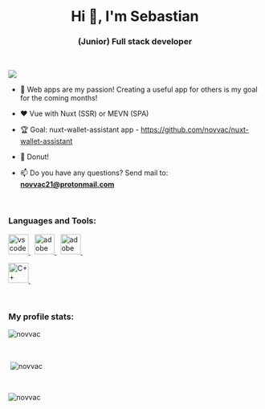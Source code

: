 <h1 align="center">Hi 👋, I'm Sebastian</h1>
<h3 align="center">(Junior) Full stack developer</h3>

<br>

![](https://komarev.com/ghpvc/?username=novvac)


- 🌱 Web apps are my passion! Creating a useful app for others is my goal for the coming months!

- ❤️ Vue with Nuxt (SSR) or MEVN (SPA)

- 🏆 Goal: nuxt-wallet-assistant app - https://github.com/novvac/nuxt-wallet-assistant

- 🍩 Donut!

- 📫 Do you have any questions? Send mail to: **novvac21@protonmail.com**

<!-- <h3 align="left">Connect with me:</h3>
<p align="left">
  Here'll contact :D
  Have a nice day :)
</p> -->

<br>

<h3 align="left">Languages and Tools:</h3>
<p align="left">
  <a href="https://code.visualstudio.com/" target="_blank" rel="noreferrer" title="Visual Studio Code">
    <img
        src="https://upload.wikimedia.org/wikipedia/commons/thumb/9/9a/Visual_Studio_Code_1.35_icon.svg/2048px-Visual_Studio_Code_1.35_icon.svg.png"
        alt="vs code" width="40" height="40"
    />
  </a>&nbsp;
  
  <a href="https://www.adobe.com/pl/products/illustrator.html" target="_blank" rel="noreferrer" title="Adobe Illustrator">
    <img
        src="https://www.adobe.com//content/dam/shared/images/product-icons/svg/illustrator.svg"
        alt="adobe illustrator" width="40" height="40"
    />
  </a>&nbsp;

  <a href="https://www.adobe.com/pl/products/xd.html" target="_blank" rel="noreferrer" title="Adobe XD">
    <img
        src="https://upload.wikimedia.org/wikipedia/commons/thumb/c/c2/Adobe_XD_CC_icon.svg/1200px-Adobe_XD_CC_icon.svg.png"
        alt="adobe Xd" width="40" height="40"
    />
  </a>&nbsp;
</p>

<p align="left">
  <a href="https://pl.wikipedia.org/wiki/C%2B%2B" target="_blank" rel="noreferrer" title="C++">
    <img
        src="https://upload.wikimedia.org/wikipedia/commons/thumb/1/18/ISO_C%2B%2B_Logo.svg/1822px-ISO_C%2B%2B_Logo.svg.png"
        alt="C++" width="40" height="40"
    />
  </a>&nbsp;
</p>

<br>

<h3>My profile stats:</h3>
<p><img align="center"
    src="https://github-readme-stats.vercel.app/api/top-langs?username=novvac&show_icons=true&locale=en&bg_color=0d1117&text_color=ffffff&layout=compact"
    alt="novvac" 
    bg_color=#808080/></p>

<br>

<p>&nbsp;<img align="center" src="https://github-readme-stats.vercel.app/api?username=novvac&show_icons=true&locale=en&bg_color=0d1117&text_color=ffffff&repo=nuxt-wallet-assistant"
    alt="novvac" /></p>

<br>

<p><img align="center" src="https://github-readme-streak-stats.herokuapp.com/?user=novvac&theme=dark&background=0d1117&date_format=M%20j%5B%2C%20Y%5D" alt="novvac" /></p>
